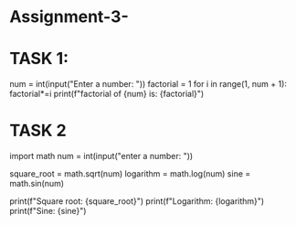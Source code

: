 # Assignment-3-

# TASK 1:
num = int(input("Enter a number: "))
factorial = 1
for i in range(1, num + 1):
    factorial*=i
print(f"factorial  of {num} is: {factorial}")

# TASK 2
import math
num = int(input("enter a number: "))

square_root = math.sqrt(num)
logarithm = math.log(num)
sine = math.sin(num)

print(f"Square root: {square_root}")
print(f"Logarithm: {logarithm}")
print(f"Sine: {sine}")
